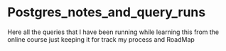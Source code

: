 # Postgres_notes_and_query_runs
Here all the queries that I have been running while learning this from the online course just keeping it for track my process and RoadMap
